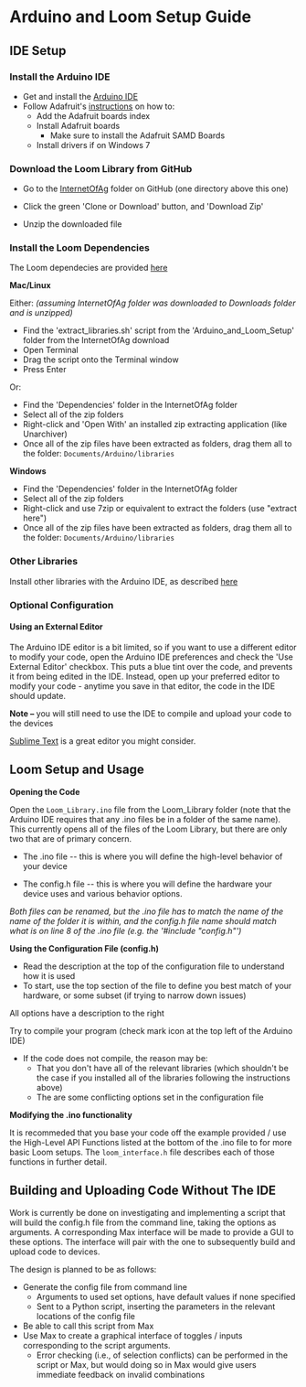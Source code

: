 # Arduino and Loom Setup Guide

## IDE Setup

### **Install the Arduino IDE** 

- Get and install the [Arduino IDE](https://www.arduino.cc/en/Main/Software)
- Follow Adafruit's [instructions](https://learn.adafruit.com/adafruit-feather-m0-basic-proto/overview) on how to:
  - Add the Adafruit boards index
  - Install Adafruit boards
    - Make sure to install the Adafruit SAMD Boards
  - Install drivers if on Windows 7

### **Download the Loom Library from GitHub**

- Go to the [InternetOfAg](https://github.com/OPEnSLab-OSU/InternetOfAg) folder on GitHub (one directory above this one)

- Click the green 'Clone or Download' button, and 'Download Zip'

- Unzip the downloaded file

### **Install the Loom Dependencies**

The Loom dependecies are provided [here](https://github.com/OPEnSLab-OSU/InternetOfAg/tree/master/Dependencies)

**Mac/Linux**

Either: *(assuming InternetOfAg folder was downloaded to Downloads folder and is unzipped)*

- Find the 'extract_libraries.sh' script from the 'Arduino_and_Loom_Setup' folder from the InternetOfAg download
- Open Terminal
- Drag the script onto the Terminal window
- Press Enter

Or:

- Find the 'Dependencies' folder in the InternetOfAg folder
- Select all of the zip folders
- Right-click and 'Open With' an installed zip extracting application (like Unarchiver)
- Once all of the zip files have been extracted as folders, drag them all to the folder: `Documents/Arduino/libraries ` 

**Windows**

- Find the 'Dependencies' folder in the InternetOfAg folder
- Select all of the zip folders
- Right-click and use 7zip or equivalent to extract the folders (use "extract here")
- Once all of the zip files have been extracted as folders, drag them all to the folder: `Documents/Arduino/libraries ` 

### Other Libraries

Install other libraries with the Arduino IDE, as described [here](https://www.arduino.cc/en/guide/libraries)

### **Optional Configuration**

#### **Using an External Editor**

The Arduino IDE editor is a bit limited, so if you want to use a different editor to modify your code, open the Arduino IDE preferences and check the 'Use External Editor' checkbox. This puts a blue tint over the code, and prevents it from being edited in the IDE. Instead, open up your preferred editor to modify your code - anytime you save in that editor, the code in the IDE should update.

**Note –** you will still need to use the IDE to compile and upload your code to the devices 

[Sublime Text](https://www.sublimetext.com) is a great editor you might consider.



## Loom Setup and Usage

**Opening the Code**

Open the `Loom_Library.ino` file from the Loom_Library folder (note that the Arduino IDE requires that any .ino files be in a folder of the same name). This currently opens all of the files of the Loom Library, but there are only two that are of primary concern.

- The .ino file -- this is where you will define the high-level behavior of your device 

- The config.h file -- this is where you will define the hardware your device uses and various behavior options.

*Both files can be renamed, but the .ino file has to match the name of the name of the folder it is within, and the config.h file name should match what is on line 8 of the .ino file (e.g. the '#include "config.h"')*

**Using the Configuration File (config.h)**

- Read the description at the top of the configuration file to understand how it is used
- To start, use the top section of the file to define you best match of your hardware, or some subset (if trying to narrow down issues)

All options have a description to the right

Try to compile your program (check mark icon at the top left of the Arduino IDE)

- If the code does not compile, the reason may be:
  - That you don't have all of the relevant libraries (which shouldn't be the case if you installed all of the libraries following the instructions above)
  - The are some conflicting options set in the configuration file

**Modifying the .ino functionality**

It is recommeded that you base your code off the example provided / use the High-Level API Functions listed at the bottom of the .ino file to for more basic Loom setups. The `loom_interface.h` file describes each of those functions in further detail. 



## Building and Uploading Code Without The IDE

Work is currently be done on investigating and implementing a script that will build the config.h file from the command line, taking the options as arguments. A corresponding Max interface will be made to provide a GUI to these options. The interface will pair with the one to subsequently build and upload code to devices.

The design is planned to be as follows:

- Generate the config file from command line 
  - Arguments to used set options, have default values if none specified
  - Sent to a Python script, inserting the parameters in the relevant locations of the config file
- Be able to call this script from Max
- Use Max to create a graphical interface of toggles / inputs corresponding to the script arguments.
  - Error checking (i.e., of selection conflicts) can be performed in the script or Max, but would doing so in Max would give users immediate feedback on invalid combinations